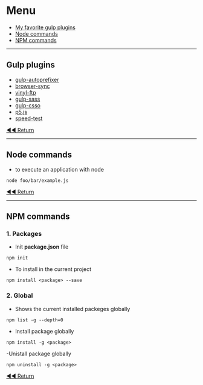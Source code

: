 # Menu
* [My favorite gulp plugins](#gulp-plugins)
* [Node commands](#node-commands)
* [NPM commands](#npm-commands)

___

## Gulp plugins
- [gulp-autoprefixer](https://www.npmjs.com/package/gulp-autoprefixer)
- [browser-sync](https://www.npmjs.com/package/browser-sync)
- [vinyl-ftp](https://www.npmjs.com/package/vinyl-ftp)
- [gulp-sass](https://www.npmjs.com/package/gulp-sass)
- [gulp-csso](https://www.npmjs.com/package/gulp-csso)
- [p5.js](https://www.npmjs.com/package/p5)
- [speed-test](https://www.npmjs.com/package/speed-test)

[◀◀ Return](readme.md#menu)

___

## Node commands
- to execute an application with node
```node
node foo/bar/example.js
```

[◀◀ Return](readme.md#menu)

___

## NPM commands

### 1. Packages
- Init **package.json** file
```node
npm init
```
- To install in the current project
```node
npm install <package> --save
```

### 2. Global
- Shows the current installed packeges globally
```node
npm list -g --depth=0
```
- Install package globally
```node
npm install -g <package>
```
-Unistall package globally
```node
npm uninstall -g <package>
```

[◀◀ Return](readme.md#menu)
